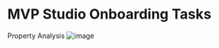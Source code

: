 # MVP Studio Onboarding Tasks
 Property Analysis
![image](https://user-images.githubusercontent.com/82750679/124127126-efa99d80-daad-11eb-966d-0e53beb62fa4.png)
